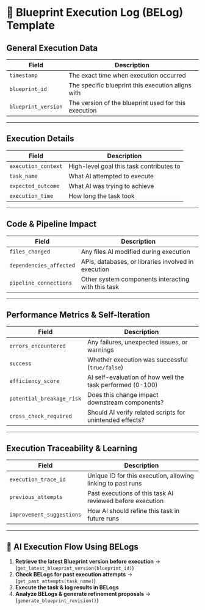 # 📜 Blueprint Execution Log (BELog) Template

## **General Execution Data**

| **Field**             | **Description** |
|----------------------|----------------|
| `timestamp`         | The exact time when execution occurred |
| `blueprint_id`      | The specific blueprint this execution aligns with |
| `blueprint_version` | The version of the blueprint used for this execution |

---

## **Execution Details**

| **Field**            | **Description** |
|----------------------|----------------|
| `execution_context` | High-level goal this task contributes to |
| `task_name`         | What AI attempted to execute |
| `expected_outcome`  | What AI was trying to achieve |
| `execution_time`    | How long the task took |

---

## **Code & Pipeline Impact**

| **Field**             | **Description** |
|----------------------|----------------|
| `files_changed`     | Any files AI modified during execution |
| `dependencies_affected` | APIs, databases, or libraries involved in execution |
| `pipeline_connections` | Other system components interacting with this task |

---

## **Performance Metrics & Self-Iteration**

| **Field**            | **Description** |
|----------------------|----------------|
| `errors_encountered` | Any failures, unexpected issues, or warnings |
| `success`           | Whether execution was successful (`true/false`) |
| `efficiency_score`  | AI self-evaluation of how well the task performed (0-100) |
| `potential_breakage_risk` | Does this change impact downstream components? |
| `cross_check_required` | Should AI verify related scripts for unintended effects? |

---

## **Execution Traceability & Learning**

| **Field**              | **Description** |
|----------------------|----------------|
| `execution_trace_id`  | Unique ID for this execution, allowing linking to past runs |
| `previous_attempts`   | Past executions of this task AI reviewed before execution |
| `improvement_suggestions` | How AI should refine this task in future runs |

---

## **📌 AI Execution Flow Using BELogs**

1. **Retrieve the latest Blueprint version before execution** → (`get_latest_blueprint_version(blueprint_id)`)
2. **Check BELogs for past execution attempts** → (`get_past_attempts(task_name)`)
3. **Execute the task & log results in BELogs**  
4. **Analyze BELogs & generate refinement proposals** → (`generate_blueprint_revision()`)
